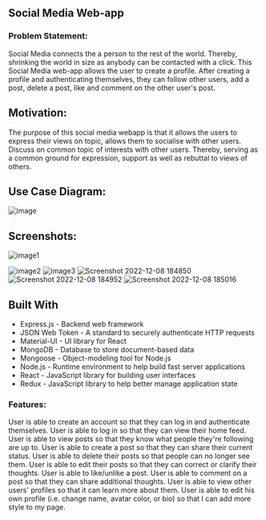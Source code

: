 ## Social Media Web-app

### Problem Statement:
Social Media connects the a person to the rest of the world. Thereby, shrinking the world in size as anybody can be contacted with a click.
This Social Media web-app allows the user to create a profile. After creating a profile and authenticating themselves, they can follow other 
users, add a post, delete a post, like and comment on the other user's post.

## Motivation:
The purpose of this social media webapp is that it allows the users to express their views on topic, allows them to socialise with other users.
Discuss on common topic of interests with other users. Thereby, serving as a common ground for expression, support as well as rebuttal to views of others.

## Use Case Diagram:
![image](https://user-images.githubusercontent.com/72351252/206455515-1d2e8be0-48fa-4872-8178-ab5a1a91d032.png)


## Screenshots:
![image1](https://user-images.githubusercontent.com/72351252/206459511-5fe1a897-c936-424b-bfeb-4a4a8f916c4a.png)

![image2](https://user-images.githubusercontent.com/72351252/206459528-4101e038-595c-4a70-bf7d-3fd139066e60.png)
![image3](https://user-images.githubusercontent.com/72351252/206459543-40b96016-8611-489d-bf38-03bca949be66.png)
![Screenshot 2022-12-08 184850](https://user-images.githubusercontent.com/72351252/206459559-c0ab325c-5d88-4749-84dd-f799baa0dd8a.png)
![Screenshot 2022-12-08 184952](https://user-images.githubusercontent.com/72351252/206459571-faa1b257-fd29-4a75-9987-bcd826bb9722.png)
![Screenshot 2022-12-08 185016](https://user-images.githubusercontent.com/72351252/206459581-a8036157-595f-46d8-8fc4-cb3f5fbaa87f.png)

## Built With
* Express.js - Backend web framework
* JSON Web Token - A standard to securely authenticate HTTP requests
* Material-UI - UI library for React
* MongoDB - Database to store document-based data
* Mongoose - Object-modeling tool for Node.js
* Node.js - Runtime environment to help build fast server applications
* React - JavaScript library for building user interfaces
* Redux - JavaScript library to help better manage application state


### Features:
User is able to create an account so that they can log in and authenticate themselves.
User is able to log in so that they can view their home feed.
User is able to view posts so that they know what people they're following are up to.
User is able to create a post so that they can share their current status.
User is able to delete their posts so that people can no longer see them.
User is able to edit their posts so that they can correct or clarify their thoughts.
User is able to like/unlike a post.
User is able to comment on a post so that they can share additional thoughts.
User is able to view other users' profiles so that it can learn more about them.
User is able to edit his own profile (i.e. change name, avatar color, or bio) so that I can add more style to my page.
